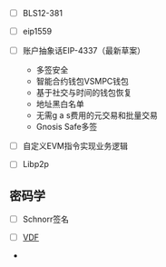 - [ ] BLS12-381
- [ ] eip1559
- [ ] 账户抽象话EIP-4337（最新草案）
  - 多签安全
  - 智能合约钱包VSMPC钱包
  - 基于社交与时间的钱包恢复
  - 地址黑白名单
  - 无需g a s费用的元交易和批量交易
  - Gnosis Safe多签
- [ ] 自定义EVM指令实现业务逻辑
- [ ] Libp2p 



## 密码学

- [ ] Schnorr签名
- [ ] [VDF](https://vdfresearch.org/)



- 